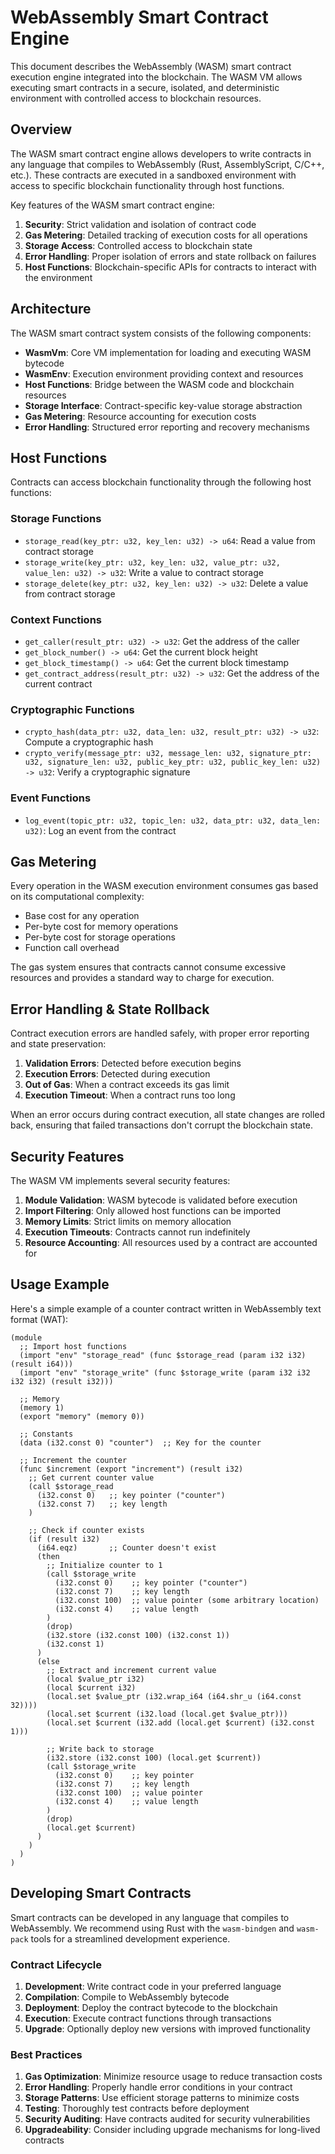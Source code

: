 # WebAssembly Smart Contract Engine

This document describes the WebAssembly (WASM) smart contract execution engine integrated into the blockchain. The WASM VM allows executing smart contracts in a secure, isolated, and deterministic environment with controlled access to blockchain resources.

## Overview

The WASM smart contract engine allows developers to write contracts in any language that compiles to WebAssembly (Rust, AssemblyScript, C/C++, etc.). These contracts are executed in a sandboxed environment with access to specific blockchain functionality through host functions.

Key features of the WASM smart contract engine:

1. **Security**: Strict validation and isolation of contract code
2. **Gas Metering**: Detailed tracking of execution costs for all operations
3. **Storage Access**: Controlled access to blockchain state
4. **Error Handling**: Proper isolation of errors and state rollback on failures
5. **Host Functions**: Blockchain-specific APIs for contracts to interact with the environment

## Architecture

The WASM smart contract system consists of the following components:

- **WasmVm**: Core VM implementation for loading and executing WASM bytecode
- **WasmEnv**: Execution environment providing context and resources
- **Host Functions**: Bridge between the WASM code and blockchain resources
- **Storage Interface**: Contract-specific key-value storage abstraction
- **Gas Metering**: Resource accounting for execution costs
- **Error Handling**: Structured error reporting and recovery mechanisms

## Host Functions

Contracts can access blockchain functionality through the following host functions:

### Storage Functions

- `storage_read(key_ptr: u32, key_len: u32) -> u64`: Read a value from contract storage
- `storage_write(key_ptr: u32, key_len: u32, value_ptr: u32, value_len: u32) -> u32`: Write a value to contract storage
- `storage_delete(key_ptr: u32, key_len: u32) -> u32`: Delete a value from contract storage

### Context Functions

- `get_caller(result_ptr: u32) -> u32`: Get the address of the caller
- `get_block_number() -> u64`: Get the current block height
- `get_block_timestamp() -> u64`: Get the current block timestamp
- `get_contract_address(result_ptr: u32) -> u32`: Get the address of the current contract

### Cryptographic Functions

- `crypto_hash(data_ptr: u32, data_len: u32, result_ptr: u32) -> u32`: Compute a cryptographic hash
- `crypto_verify(message_ptr: u32, message_len: u32, signature_ptr: u32, signature_len: u32, public_key_ptr: u32, public_key_len: u32) -> u32`: Verify a cryptographic signature

### Event Functions

- `log_event(topic_ptr: u32, topic_len: u32, data_ptr: u32, data_len: u32)`: Log an event from the contract

## Gas Metering

Every operation in the WASM execution environment consumes gas based on its computational complexity:

- Base cost for any operation
- Per-byte cost for memory operations
- Per-byte cost for storage operations
- Function call overhead

The gas system ensures that contracts cannot consume excessive resources and provides a standard way to charge for execution.

## Error Handling & State Rollback

Contract execution errors are handled safely, with proper error reporting and state preservation:

1. **Validation Errors**: Detected before execution begins
2. **Execution Errors**: Detected during execution
3. **Out of Gas**: When a contract exceeds its gas limit
4. **Execution Timeout**: When a contract runs too long

When an error occurs during contract execution, all state changes are rolled back, ensuring that failed transactions don't corrupt the blockchain state.

## Security Features

The WASM VM implements several security features:

1. **Module Validation**: WASM bytecode is validated before execution
2. **Import Filtering**: Only allowed host functions can be imported
3. **Memory Limits**: Strict limits on memory allocation
4. **Execution Timeouts**: Contracts cannot run indefinitely
5. **Resource Accounting**: All resources used by a contract are accounted for

## Usage Example

Here's a simple example of a counter contract written in WebAssembly text format (WAT):

```wat
(module
  ;; Import host functions
  (import "env" "storage_read" (func $storage_read (param i32 i32) (result i64)))
  (import "env" "storage_write" (func $storage_write (param i32 i32 i32 i32) (result i32)))

  ;; Memory
  (memory 1)
  (export "memory" (memory 0))

  ;; Constants
  (data (i32.const 0) "counter")  ;; Key for the counter

  ;; Increment the counter
  (func $increment (export "increment") (result i32)
    ;; Get current counter value
    (call $storage_read 
      (i32.const 0)   ;; key pointer ("counter")
      (i32.const 7)   ;; key length
    )
    
    ;; Check if counter exists
    (if (result i32)
      (i64.eqz)       ;; Counter doesn't exist
      (then
        ;; Initialize counter to 1
        (call $storage_write
          (i32.const 0)    ;; key pointer ("counter")
          (i32.const 7)    ;; key length
          (i32.const 100)  ;; value pointer (some arbitrary location)
          (i32.const 4)    ;; value length
        )
        (drop)
        (i32.store (i32.const 100) (i32.const 1))
        (i32.const 1)
      )
      (else
        ;; Extract and increment current value
        (local $value_ptr i32)
        (local $current i32)
        (local.set $value_ptr (i32.wrap_i64 (i64.shr_u (i64.const 32))))
        (local.set $current (i32.load (local.get $value_ptr)))
        (local.set $current (i32.add (local.get $current) (i32.const 1)))
        
        ;; Write back to storage
        (i32.store (i32.const 100) (local.get $current))
        (call $storage_write
          (i32.const 0)    ;; key pointer
          (i32.const 7)    ;; key length
          (i32.const 100)  ;; value pointer
          (i32.const 4)    ;; value length
        )
        (drop)
        (local.get $current)
      )
    )
  )
)
```

## Developing Smart Contracts

Smart contracts can be developed in any language that compiles to WebAssembly. We recommend using Rust with the `wasm-bindgen` and `wasm-pack` tools for a streamlined development experience.

### Contract Lifecycle

1. **Development**: Write contract code in your preferred language
2. **Compilation**: Compile to WebAssembly bytecode
3. **Deployment**: Deploy the contract bytecode to the blockchain
4. **Execution**: Execute contract functions through transactions
5. **Upgrade**: Optionally deploy new versions with improved functionality

### Best Practices

1. **Gas Optimization**: Minimize resource usage to reduce transaction costs
2. **Error Handling**: Properly handle error conditions in your contract
3. **Storage Patterns**: Use efficient storage patterns to minimize costs
4. **Testing**: Thoroughly test contracts before deployment
5. **Security Auditing**: Have contracts audited for security vulnerabilities
6. **Upgradeability**: Consider including upgrade mechanisms for long-lived contracts 